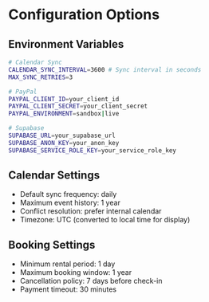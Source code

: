 # Configuration Options

## Environment Variables
```bash
# Calendar Sync
CALENDAR_SYNC_INTERVAL=3600 # Sync interval in seconds
MAX_SYNC_RETRIES=3

# PayPal
PAYPAL_CLIENT_ID=your_client_id
PAYPAL_CLIENT_SECRET=your_client_secret
PAYPAL_ENVIRONMENT=sandbox|live

# Supabase
SUPABASE_URL=your_supabase_url
SUPABASE_ANON_KEY=your_anon_key
SUPABASE_SERVICE_ROLE_KEY=your_service_role_key
```

## Calendar Settings
- Default sync frequency: daily
- Maximum event history: 1 year
- Conflict resolution: prefer internal calendar
- Timezone: UTC (converted to local time for display)

## Booking Settings
- Minimum rental period: 1 day
- Maximum booking window: 1 year
- Cancellation policy: 7 days before check-in
- Payment timeout: 30 minutes
